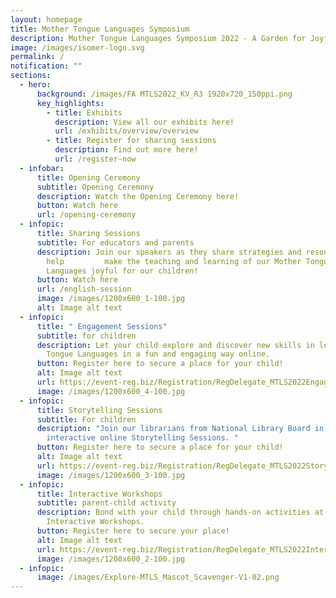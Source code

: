 ```yaml
---
layout: homepage
title: Mother Tongue Languages Symposium
description: Mother Tongue Languages Symposium 2022 - A Garden for Joyful Discovery
image: /images/isomer-logo.svg
permalink: /
notification: ""
sections:
  - hero:
      background: /images/FA MTLS2022_KV_R3 1920x720_150ppi.png
      key_highlights:
        - title: Exhibits
          description: View all our exhibits here!
          url: /exhibits/overview/overview
        - title: Register for sharing sessions
          description: Find out more here!
          url: /register-now
  - infobar:
      title: Opening Ceremony
      subtitle: Opening Ceremony
      description: Watch the Opening Ceremony here!
      button: Watch here
      url: /opening-ceremony
  - infopic:
      title: Sharing Sessions
      subtitle: For educators and parents
      description: Join our speakers as they share strategies and resources to
        help         make the teaching and learning of our Mother Tongue
        Languages joyful for our children!
      button: Watch here
      url: /english-session
      image: /images/1200x600_1-100.jpg
      alt: Image alt text
  - infopic:
      title: " Engagement Sessions"
      subtitle: for children
      description: Let your child explore and discover new skills in learning Mother
        Tongue Languages in a fun and engaging way online.
      button: Register here to secure a place for your child!
      alt: Image alt text
      url: https://event-reg.biz/Registration/RegDelegate_MTLS2022EngagementSession?FLW=16gFqWgviPD39J0h%7C%7CRNUjA==&SHW=/0fB0bPedlD1kKlGfsVq%7C%7Cg==&GRP=SHatfdeRi657A0m4wzE/Ug==&STP=uTx3HwZBhvahan5gxR/%7C%7CCA==
      image: /images/1200x600_4-100.jpg
  - infopic:
      title: Storytelling Sessions
      subtitle: For children
      description: "Join our librarians from National Library Board in an engaging and
        interactive online Storytelling Sessions. "
      button: Register here to secure a place for your child!
      alt: Image alt text
      url: https://event-reg.biz/Registration/RegDelegate_MTLS2022StorytellingSession?FLW=nGOARKRwg7/YcYSAr1kqEQ==&SHW=/0fB0bPedlD1kKlGfsVq%7C%7Cg==&GRP=MP3myIc8Lp0DxoNPRgx8jQ==&STP=uTx3HwZBhvahan5gxR/%7C%7CCA==
      image: /images/1200x600_3-100.jpg
  - infopic:
      title: Interactive Workshops
      subtitle: parent-child activity
      description: Bond with your child through hands-on activities at our online
        Interactive Workshops.
      button: Register here to secure your place!
      alt: Image alt text
      url: https://event-reg.biz/Registration/RegDelegate_MTLS2022InteractiveWorkshop?FLW=sVTQE1ZAU9R70GbnwNjWtA==&SHW=/0fB0bPedlD1kKlGfsVq%7C%7Cg==&GRP=tqqG1TObOL%7C%7CTbw5TUmf2ww==&STP=uTx3HwZBhvahan5gxR/%7C%7CCA==
      image: /images/1200x600_2-100.jpg
  - infopic:
      image: /images/Explore-MTLS_Mascot_Scavenger-V1-02.png
---
```

